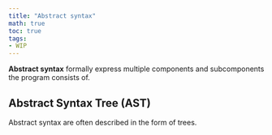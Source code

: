 ```yaml
---
title: "Abstract syntax"
math: true
toc: true
tags:
- WIP
---
```


**Abstract syntax** formally express multiple components and subcomponents the program consists of.

## Abstract Syntax Tree (AST)
Abstract syntax are often described in the form of trees.
